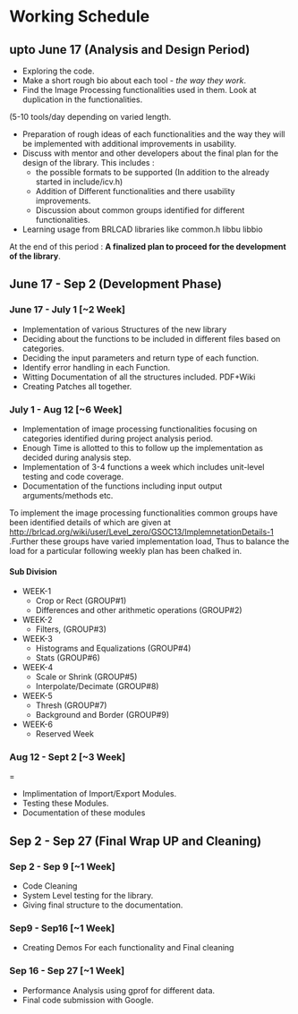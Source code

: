 # Working Schedule

## upto June 17 (Analysis and Design Period)

-   Exploring the code.
-   Make a short rough bio about each tool - *the way they work*.
-   Find the Image Processing functionalities used in them. Look at
    duplication in the functionalities.


(5-10 tools/day depending on varied length.

-   Preparation of rough ideas of each functionalities and the way they
    will be implemented with additional improvements in usability.
-   Discuss with mentor and other developers about the final plan for
    the design of the library. This includes :
    -   the possible formats to be supported (In addition to the already
        started in include/icv.h)
    -   Addition of Different functionalities and there usability
        improvements.
    -   Discussion about common groups identified for different
        functionalities.
-   Learning usage from BRLCAD libraries like common.h libbu libbio

At the end of this period : **A finalized plan to proceed for the
development of the library**.

## June 17 - Sep 2 (Development Phase)

### June 17 - July 1 \[\~2 Week\]

-   Implementation of various Structures of the new library
-   Deciding about the functions to be included in different files based
    on categories.
-   Deciding the input parameters and return type of each function.
-   Identify error handling in each Function.
-   Witting Documentation of all the structures included. PDF+Wiki
-   Creating Patches all together.

### July 1 - Aug 12 \[\~6 Week\]

-   Implementation of image processing functionalities focusing on
    categories identified during project analysis period.
-   Enough Time is allotted to this to follow up the implementation as
    decided during analysis step.
-   Implementation of 3-4 functions a week which includes unit-level
    testing and code coverage.
-   Documentation of the functions including input output
    arguments/methods etc.

To implement the image processing functionalities common groups have
been identified details of which are given at
<http://brlcad.org/wiki/user/Level_zero/GSOC13/ImplemnetationDetails-1>
.Further these groups have varied implementation load, Thus to balance
the load for a particular following weekly plan has been chalked in.

#### Sub Division

-   WEEK-1
    -   Crop or Rect (GROUP\#1)
    -   Differences and other arithmetic operations (GROUP\#2)
-   WEEK-2
    -   Filters, (GROUP\#3)
-   WEEK-3
    -   Histograms and Equalizations (GROUP\#4)
    -   Stats (GROUP\#6)
-   WEEK-4
    -   Scale or Shrink (GROUP\#5)
    -   Interpolate/Decimate (GROUP\#8)
-   WEEK-5
    -   Thresh (GROUP\#7)
    -   Background and Border (GROUP\#9)
-   WEEK-6
    -   Reserved Week

### Aug 12 - Sept 2 \[\~3 Week\]

=

-   Implimentation of Import/Export Modules.
-   Testing these Modules.
-   Documentation of these modules

## Sep 2 - Sep 27 (Final Wrap UP and Cleaning)

### Sep 2 - Sep 9 \[\~1 Week\]

-   Code Cleaning
-   System Level testing for the library.
-   Giving final structure to the documentation.

### Sep9 - Sep16 \[\~1 Week\]

-   Creating Demos For each functionality and Final cleaning

### Sep 16 - Sep 27 \[\~1 Week\]

-   Performance Analysis using gprof for different data.
-   Final code submission with Google.
